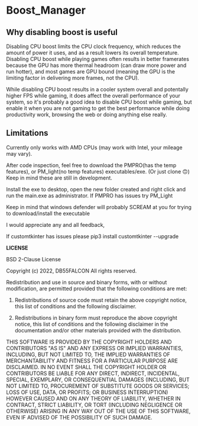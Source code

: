 # Boost_Manager

## Why disabling boost is useful

Disabling CPU boost limits the CPU clock frequency, which reduces the amount of power it uses, and as a result lowers its overall temperature. Disabling CPU boost while playing games often results in better framerates because the GPU has more thermal headroom (can draw more power and run hotter), and most games are GPU bound (meaning the GPU is the limiting factor in delivering more frames, not the CPU).

While disabling CPU boost results in a cooler system overall and potentally higher FPS while gaming, it does affect the overall performance of your system, so it's probably a good idea to disable CPU boost while gaming, but enable it when you are not gaming to get the best performance while doing productivity work, browsing the web or doing anything else really.

## Limitations

Currently only works with AMD CPUs (may work with Intel, your mileage may vary).


After code inspection, feel free to download the PMPRO(has the temp features), or PM_light(no temp features) executables/exe. (Or just clone 🙃)
Keep in mind these are still in development.


Install the exe to desktop, open the new folder created and right click and run the main.exe as administrator.
If PMPRO has issues try PM_Light

Keep in mind that windows defender will probably SCREAM at you for trying to download/install the executable 

I would appreciate any and all feedback, 

If customtkinter has issues please pip3 install customtkinter --upgrade





______________________________________LICENSE______________________________________






BSD 2-Clause License

Copyright (c) 2022, DB55FALCON
All rights reserved.

Redistribution and use in source and binary forms, with or without
modification, are permitted provided that the following conditions are met:

1. Redistributions of source code must retain the above copyright notice, this
   list of conditions and the following disclaimer.

2. Redistributions in binary form must reproduce the above copyright notice,
   this list of conditions and the following disclaimer in the documentation
   and/or other materials provided with the distribution.

THIS SOFTWARE IS PROVIDED BY THE COPYRIGHT HOLDERS AND CONTRIBUTORS "AS IS"
AND ANY EXPRESS OR IMPLIED WARRANTIES, INCLUDING, BUT NOT LIMITED TO, THE
IMPLIED WARRANTIES OF MERCHANTABILITY AND FITNESS FOR A PARTICULAR PURPOSE ARE
DISCLAIMED. IN NO EVENT SHALL THE COPYRIGHT HOLDER OR CONTRIBUTORS BE LIABLE
FOR ANY DIRECT, INDIRECT, INCIDENTAL, SPECIAL, EXEMPLARY, OR CONSEQUENTIAL
DAMAGES (INCLUDING, BUT NOT LIMITED TO, PROCUREMENT OF SUBSTITUTE GOODS OR
SERVICES; LOSS OF USE, DATA, OR PROFITS; OR BUSINESS INTERRUPTION) HOWEVER
CAUSED AND ON ANY THEORY OF LIABILITY, WHETHER IN CONTRACT, STRICT LIABILITY,
OR TORT (INCLUDING NEGLIGENCE OR OTHERWISE) ARISING IN ANY WAY OUT OF THE USE
OF THIS SOFTWARE, EVEN IF ADVISED OF THE POSSIBILITY OF SUCH DAMAGE.
